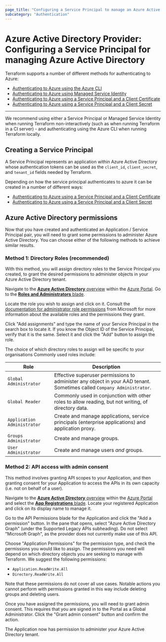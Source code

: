 ```yaml
---
page_title: "Configuring a Service Principal to manage an Azure Active Directory"
subcategory: "Authentication"
---
```


# Azure Active Directory Provider: Configuring a Service Principal for managing Azure Active Directory

Terraform supports a number of different methods for authenticating to Azure:

* [Authenticating to Azure using the Azure CLI](azure_cli.html)
* [Authenticating to Azure using Managed Service Identity](managed_service_identity.html)
* [Authenticating to Azure using a Service Principal and a Client Certificate](service_principal_client_certificate.html)
* [Authenticating to Azure using a Service Principal and a Client Secret](service_principal_client_secret.html)

---

We recommend using either a Service Principal or Managed Service Identity when running Terraform non-interactively (such as when running Terraform in a CI server) - and authenticating using the Azure CLI when running Terraform locally.

## Creating a Service Principal

A Service Principal represents an application within Azure Active Directory whose authentication tokens can be used as the `client_id`, `client_secret`, and `tenant_id` fields needed by Terraform.

Depending on how the service principal authenticates to azure it can be created in a number of different ways: 
* [Authenticating to Azure using a Service Principal and a Client Certificate](service_principal_client_certificate.html)
* [Authenticating to Azure using a Service Principal and a Client Secret](service_principal_client_secret.html)

## Azure Active Directory permissions

Now that you have created and authenticated an Application / Service Principal pair, you will need to grant some permissions to administer Azure Active Directory. You can choose either of the following methods to achieve similar results.

### Method 1: Directory Roles (recommended)

With this method, you will assign directory roles to the Service Principal you created, to grant the desired permissions to administer objects in your Azure Active Directory tenant.

Navigate to the [**Azure Active Directory** overview][azure-portal-aad-overview] within the [Azure Portal][azure-portal]. Go to the [**Roles and Administrators** blade][azure-portal-aad-roles-blade].

Locate the role you wish to assign and click on it. Consult the [documentation for administrator role permissions][admin-roles-docs] from Microsoft for more information about the available roles and the permissions they grant.

Click "Add assignments" and type the name of your Service Principal in the search box to locate it. If you know the Object ID of the Service Principal, verify that it is the same. Select it and click the "Add" button to assign the role.

The choice of which directory roles to assign will be specific to your organisations Commonly used roles include:

Role                        | Description
--------------------------- | -----------------------------------------------------------------------------------------------------------------------
`Global Administrator`      | Effective superuser permissions to administer any object in your AAD tenant. Sometimes called `Company Administrator`.
`Global Reader`             | Commonly used in conjunction with other roles to allow reading, but not writing, of directory data.
`Application Administrator` | Create and manage applications, service principals (enterprise applications) and application proxy.
`Groups Administrator`      | Create and manage groups.
`User Administrator`        | Create and manage users _and_ groups.

### Method 2: API access with admin consent

This method involves granting API scopes to your Application, and then granting consent for your Application to access the APIs in its own capacity (i.e. not on behalf of a user).

Navigate to the [**Azure Active Directory** overview][azure-portal-aad-overview] within the [Azure Portal][azure-portal] and select the [**App Registrations** blade][azure-portal-aad-applications-blade]. Locate your registered Application and click on its display name to manage it.

Go to the API Permissions blade for the Application and click the "Add a permission" button. In the pane that opens, select "Azure Active Directory Graph" (under the Supported Legacy APIs subheading). Do not select "Microsoft Graph", as the provider does not currently make use of this API.

Choose "Application Permissions" for the permission type, and check the permissions you would like to assign. The permissions you need will depend on which directory objects you are seeking to manage with Terraform. We suggest the following permissions:

- `Application.ReadWrite.All`
- `Directory.ReadWrite.All`

Note that these permissions do not cover all use cases. Notable actions you cannot perform with permissions granted in this way include deleting groups and deleting users.

Once you have assigned the permissions, you will need to grant admin consent. This requires that you are signed in to the Portal as a Global Administrator. Click the "Grant admin consent" button and confirm the action.

The Application now has permission to administer your Azure Active Directory tenant.


[admin-roles-docs]: https://docs.microsoft.com/en-us/azure/active-directory/users-groups-roles/directory-assign-admin-roles
[azure-portal]: https://portal.azure.com/
[azure-portal-aad-overview]: https://portal.azure.com/#blade/Microsoft_AAD_IAM/ActiveDirectoryMenuBlade/Overview
[azure-portal-aad-roles-blade]: https://portal.azure.com/#blade/Microsoft_AAD_IAM/ActiveDirectoryMenuBlade/RolesAndAdministrators
[azure-portal-aad-applications-blade]: https://portal.azure.com#blade/Microsoft_AAD_IAM/ActiveDirectoryMenuBlade/RegisteredApps
